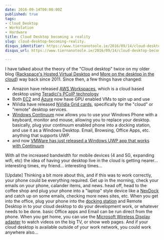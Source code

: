 ```yaml
---
date: 2016-09-14T00:00:00Z
published: true
tags:
- Cloud_Desktop
- Workstation
- Hardware
title: Cloud Desktop becoming a reality
slug: cloud-desktop-becoming-reality.
disqus_identifier: https://www.tiernanotoole.ie/2016/09/14/cloud-desktop-becoming-reality.html
disqus_url: https://www.tiernanotoole.ie/2016/09/14/cloud-desktop-becoming-reality.html

---
```

 I have talked about the theory of the "Cloud desktop" twice on my older blog ([Rackspace's Hosted Virtual Desktop][1] and [More on the desktop in the cloud][2]) way back since 2011. Since then, a few things have changed:

* Amazon have released [AWS Workspaces][3], which is a cloud based desktop using [Teradici's PCoIP technology][4]
* Both [EC2][5] and [Azure][6] now have GPU enabled VMs to spin up and use
* NVidia have released [NVidia Grid cards][7], specifically for the "cloud" or "remote" desktop services.
* [Windows Continuum][8] now allows you to use your Windows Phone with a keyboard, monitor and mouse, allowing you to replace your desktop. basically, plug your continuum enabled phone into a docking station, and use it as a Windows Desktop. Email, Browsing, Office Apps, etc. anything that supports UWP.
* and now [VMWare has just released a Windows UWP app that works with Continuum][9]

With all the increased bandwidth for mobile devices (4 and 5G, expanding wifi, etc) the idea of having your desktop live in the cloud is getting nearer...  interesting times, my friend... interesting times...

[Update] Thinking a bit more about this, and if this was to work correctly, your phone could be everything required. Get up in the morning, check your emails on your phone, calander items, and news. head off, head to the coffee shop and plug your phone into a "laptop" style device like a [NexDock][10] and catch up on some emails, checking more news sites, etc. When you get into the office, plug your phone into the [docking station][11] and Remote Desktop in to your cloud desktop to do your development work, or whatever needs to be done. basic Office apps and Email can be run direct from the phone. When you get home, you can use the [Microsoft Wireless Display adapter][12] to watch videos on the big TV, or show web pages. And if your cloud desktop is available outside of your work network, you could work anywhere also...

[1]:https://blog.lotas-smartman.net/rackspaces-hosted-virtual-desktop/
[2]:https://blog.lotas-smartman.net/more-on-desktop-in-the-cloud/
[3]:https://aws.amazon.com/workspaces/
[4]:http://www.teradici.com/pcoip-technology
[5]:https://aws.amazon.com/ec2/instance-types/
[6]:https://azure.microsoft.com/en-gb/services/virtual-machines/
[7]:http://www.nvidia.co.uk/grid/
[8]:https://www.microsoft.com/en-ie/windows/continuum
[9]:http://www.neowin.net/news/vmware-releases-horizon-beta-client-for-windows-10-mobile-continuum-compatible
[10]:http://nexdock.com/
[11]:https://www.microsoft.com/en-ie/mobile/accessory/hd-500/
[12]:https://www.microsoft.com/accessories/en-us/products/adapters/wireless-display-adapter-2/p3q-00001